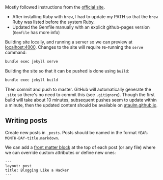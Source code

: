 Mostly followed instructions from the [official site](https://jekyllrb.com/).

- After installing Ruby with `brew`, I had to update my PATH so that the `brew` Ruby was listed before the system Ruby.
- Updated the Gemfile manually with an explicit github-pages version (`Gemfile` has more info)

Building site locally, and running a server so we can preview at [localhost:4000](http://localhost:4000/). Changes to the site will require re-running the `serve` command:

```bash
bundle exec jekyll serve
```

Building the site so that it can be pushed is done using `build`:

```bash
bundle exec jekyll build
```

Then commit and push to master. GitHub will automatically generate the `_site` so there's no need to commit this (see `.gitignore`). Though the first build will take about 10 minutes, subsequent pushes seem to update within a minute, then the updated content should be available on [ataulm.github.io](https://ataulm.github.io).

## Writing posts

Create new posts in `_posts`. Posts should be named in the format `YEAR-MONTH-DAY-title.markdown`.

We can add a [front matter block](https://jekyllrb.com/docs/front-matter/) at the top of each post (or any file) where we can override custom attributes or define new ones:

```
---
layout: post
title: Blogging Like a Hacker
---
```
